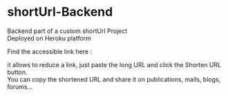 # shortUrl-Backend

Backend part of a custom shortUrl Project  
Deployed on Heroku platform   

Find the accessible link here :   

it allows to reduce a link, just paste the long URL and click the Shorten URL button.    
You can copy the shortened URL and share it on publications, mails, blogs, forums...
